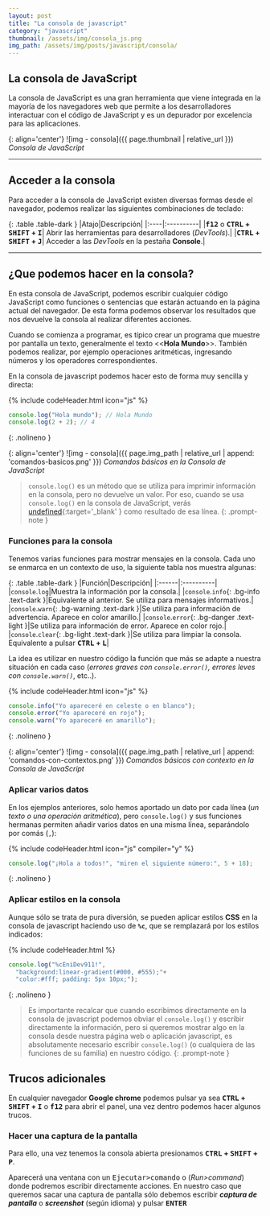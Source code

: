 ```yaml
---
layout: post
title: "La consola de javascript"
category: "javascript"
thumbnail: /assets/img/consola_js.png
img_path: /assets/img/posts/javascript/consola/
---
```



## La consola de JavaScript

La consola de JavaScript es una gran herramienta que viene integrada en la mayoría de los navegadores web que permite a los desarrolladores interactuar con el código de JavaScript y es un depurador por excelencia para las aplicaciones.

{: align='center'}
![img - consola]({{ page.thumbnail | relative_url }})
*Consola de JavaScript*

---


## Acceder a la consola

Para acceder a la consola de JavaScript existen diversas formas desde el navegador, podemos realizar las siguientes combinaciones de teclado:

{: .table .table-dark }
|Atajo|Descripción|
|:----|:----------|
|<strong><kbd>f12</kbd></strong> o <strong><kbd>CTRL</kbd> + <kbd>SHIFT</kbd> + <kbd>I</kbd></strong>| Abrir las herramientas para desarrolladores (*DevTools*).|
|<strong><kbd>CTRL</kbd> + <kbd>SHIFT</kbd> + <kbd>J</kbd></strong>| Acceder a las *DevTools* en la pestaña **Console**.|

---

## ¿Que podemos hacer en la consola?

En esta consola de JavaScript, podemos escribir cualquier código JavaScript como funciones o sentencias que estarán actuando en la página actual del navegador. De esta forma podemos observar los resultados que nos devuelve la consola al realizar diferentes acciones.


Cuando se comienza a programar, es típico crear un programa que muestre por pantalla un texto, generalmente el texto &lt;&lt;**Hola Mundo**&gt;&gt;. También podemos realizar, por ejemplo operaciones aritméticas, ingresando números y los operadores correspondientes.

En la consola de javascript podemos hacer esto de forma muy sencilla y directa:

<a name="ejemplo-hola-mundo">

{% include codeHeader.html icon="js" %}
```js
console.log("Hola mundo"); // Hola Mundo
console.log(2 + 2); // 4
```
{: .nolineno }

{: align='center'}
![img - consola]({{ page.img_path | relative_url | append: 'comandos-basicos.png' }})
*Comandos básicos en la  Consola de JavaScript*

> `console.log()` es un método que se utiliza para imprimir información en la consola, pero no devuelve un valor. Por eso, cuando se usa `console.log()` en la consola de JavaScript, verás [undefined](https://developer.mozilla.org/es/docs/Glossary/Undefined){:target='_blank' } como resultado de esa línea.
{: .prompt-note }

### Funciones para la consola

Tenemos varias funciones para mostrar mensajes en la consola. Cada uno se enmarca en un contexto de uso, la siguiente tabla nos muestra algunas:


{: .table .table-dark }
|Función|Descripción|
|:------|:----------|
|`console`.`log`|Muestra la información por la consola.|
|`console`.`info`{: .bg-info .text-dark }|Equivalente al anterior. Se utiliza para mensajes informativos.|
|`console`.`warn`{: .bg-warning .text-dark }|Se utiliza para información de advertencia. Aparece en color amarillo.|
|`console`.`error`{: .bg-danger .text-light }|Se utiliza para información de error. Aparece en color rojo.|
|`console`.`clear`{: .bg-light .text-dark }|Se utiliza para limpiar la consola. Equivalente a pulsar <strong><kbd>CTRL</kbd> + <kbd>L</kbd></strong>|

La idea es utilizar en nuestro código la función que más se adapte a nuestra situación en cada caso (*errores graves con `console.error()`, errores leves con `console.warn()`*, etc..).

{% include codeHeader.html icon="js" %}
```js
console.info("Yo apareceré en celeste o en blanco");
console.error("Yo apareceré en rojo");
console.warn("Yo apareceré en amarillo");
```
{: .nolineno }

{: align='center'}
![img - consola]({{ page.img_path | relative_url | append: 'comandos-con-contextos.png' }})
*Comandos básicos con contexto en la Consola de JavaScript*

### Aplicar varios datos

En los ejemplos anteriores, solo hemos aportado un dato por cada línea (*un texto o una operación aritmética*), pero `console.log()` y sus funciones hermanas permiten añadir varios datos en una misma línea, separándolo por comás (`,`):  

{% include codeHeader.html icon="js" compiler="y" %}
```js
console.log("¡Hola a todos!", "miren el siguiente número:", 5 + 18);
```
{: .nolineno }

### Aplicar estilos en la consola

Aunque sólo se trata de pura diversión, se pueden aplicar estilos **CSS** en la consola de javascript haciendo uso de **`%c`**, que se remplazará por los estilos indicados:  

{% include codeHeader.html %}
```js
console.log("%cEniDev911!",
  "background:linear-gradient(#000, #555);"+
  "color:#fff; padding: 5px 10px;");
```
{: .nolineno }

> Es importante recalcar que cuando escribimos directamente en la consola de javascript podemos obviar el `console.log()` y escribir directamente la información, pero si queremos mostrar algo en la consola desde nuestra página web o aplicación javascript, es absolutamente necesario escribir `console.log()` (o cualquiera de las funciones de su familia) en nuestro código.
{: .prompt-note }

## Trucos adicionales

En cualquier navegador **Google chrome** podemos pulsar ya sea <strong><kbd>CTRL</kbd> + <kbd>SHIFT</kbd> + <kbd>I</kbd></strong> o <strong><kbd>f12</kbd></strong> para abrir el panel, una vez dentro podemos hacer algunos trucos. 

### Hacer una captura de la pantalla

Para ello, una vez tenemos la consola abierta presionamos <strong><kbd>CTRL</kbd> + <kbd>SHIFT</kbd> + <kbd>P</kbd></strong>.

Aparecerá una ventana con un <kbd class="menu">Ejecutar>comando</kbd> o (*Run>command*) donde podremos escribir directamente acciones. En nuestro caso que queremos sacar una captura de pantalla sólo debemos escribir ***captura de pantalla*** o  ***screenshot*** (según idioma) y pulsar <strong><kbd>ENTER</kbd></strong>